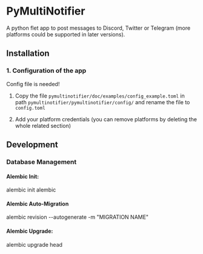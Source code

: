 # PyMultiNotifier

A python flet app to post messages to Discord, Twitter or Telegram (more platforms could be supported in later versions).


## Installation
### 1. Configuration of the app

Config file is needed!

1. Copy the file `pymultinotifier/doc/examples/config_example.toml` in 
path `pymultinotifier/pymultinotifier/config/` and rename the file to `config.toml` 

2. Add your platform credentials (you can remove platforms by deleting the whole related section)

## Development

### Database Management
#### Alembic Init:
alembic init alembic

#### Alembic Auto-Migration
alembic revision --autogenerate -m "MIGRATION NAME"

#### Alembic Upgrade:
alembic upgrade head
